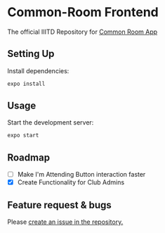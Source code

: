 # Common-Room Frontend

The official IIITD Repository for [Common Room App](https://common-room.netlify.app/)

## Setting Up
Install dependencies:
```sh
expo install
```

## Usage
Start the development server:
```sh
expo start
```

## Roadmap

- [ ] Make I'm Attending Button interaction faster
- [x] Create Functionality for Club Admins

## Feature request & bugs

Please [create an issue in the repository.](https://github.com/IIIT-Delhi/common-room-frontend/issues/new)